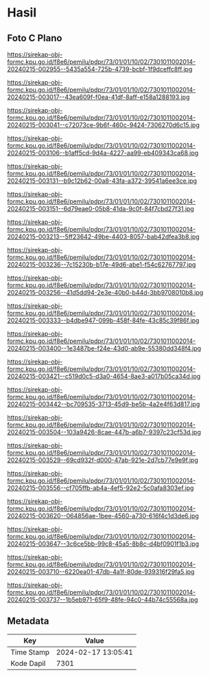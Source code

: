 # Hasil

## Foto C Plano

https://sirekap-obj-formc.kpu.go.id/f8e6/pemilu/pdpr/73/01/01/10/02/7301011002014-20240215-002955--5435a554-725b-4739-bcbf-1f9dceffc8ff.jpg

https://sirekap-obj-formc.kpu.go.id/f8e6/pemilu/pdpr/73/01/01/10/02/7301011002014-20240215-003017--43ea609f-f0ea-41df-8aff-e158a1288193.jpg

https://sirekap-obj-formc.kpu.go.id/f8e6/pemilu/pdpr/73/01/01/10/02/7301011002014-20240215-003041--c72073ce-9b6f-460c-9424-7306270d6c15.jpg

https://sirekap-obj-formc.kpu.go.id/f8e6/pemilu/pdpr/73/01/01/10/02/7301011002014-20240215-003106--b1aff5cd-9d4a-4227-aa99-eb409343ca68.jpg

https://sirekap-obj-formc.kpu.go.id/f8e6/pemilu/pdpr/73/01/01/10/02/7301011002014-20240215-003131--b9c12b62-00a8-43fa-a372-39541a6ee3ce.jpg

https://sirekap-obj-formc.kpu.go.id/f8e6/pemilu/pdpr/73/01/01/10/02/7301011002014-20240215-003151--6d79eae0-05b8-41da-9c0f-84f7cbd27f31.jpg

https://sirekap-obj-formc.kpu.go.id/f8e6/pemilu/pdpr/73/01/01/10/02/7301011002014-20240215-003213--5ff23642-49be-4403-8057-bab42dfea3b8.jpg

https://sirekap-obj-formc.kpu.go.id/f8e6/pemilu/pdpr/73/01/01/10/02/7301011002014-20240215-003236--7c15230b-b17e-49d6-abe1-f54c62767797.jpg

https://sirekap-obj-formc.kpu.go.id/f8e6/pemilu/pdpr/73/01/01/10/02/7301011002014-20240215-003256--41d5dd94-2e3e-40b0-b44d-3bb9708010b8.jpg

https://sirekap-obj-formc.kpu.go.id/f8e6/pemilu/pdpr/73/01/01/10/02/7301011002014-20240215-003333--b4dbe947-099b-458f-84fe-43c85c39f86f.jpg

https://sirekap-obj-formc.kpu.go.id/f8e6/pemilu/pdpr/73/01/01/10/02/7301011002014-20240215-003400--1e3487be-f24e-43d0-ab9e-55380dd348f4.jpg

https://sirekap-obj-formc.kpu.go.id/f8e6/pemilu/pdpr/73/01/01/10/02/7301011002014-20240215-003421--c519d0c5-d3a0-4654-8ae3-a017b05ca34d.jpg

https://sirekap-obj-formc.kpu.go.id/f8e6/pemilu/pdpr/73/01/01/10/02/7301011002014-20240215-003442--bc709535-3713-45d9-be5b-4a2e4f63d817.jpg

https://sirekap-obj-formc.kpu.go.id/f8e6/pemilu/pdpr/73/01/01/10/02/7301011002014-20240215-003504--103a9426-8cae-447b-a6b7-9397c23cf53d.jpg

https://sirekap-obj-formc.kpu.go.id/f8e6/pemilu/pdpr/73/01/01/10/02/7301011002014-20240215-003529--69cd932f-d000-47ab-921e-2d7cb77e9e9f.jpg

https://sirekap-obj-formc.kpu.go.id/f8e6/pemilu/pdpr/73/01/01/10/02/7301011002014-20240215-003556--cf705ffb-ab4a-4ef5-92e2-5c0afa8303ef.jpg

https://sirekap-obj-formc.kpu.go.id/f8e6/pemilu/pdpr/73/01/01/10/02/7301011002014-20240215-003620--064856ae-1bee-4560-a730-616f4c1d3de6.jpg

https://sirekap-obj-formc.kpu.go.id/f8e6/pemilu/pdpr/73/01/01/10/02/7301011002014-20240215-003647--3c6ce5bb-99c8-45a5-8b8c-d4bf0901f1b3.jpg

https://sirekap-obj-formc.kpu.go.id/f8e6/pemilu/pdpr/73/01/01/10/02/7301011002014-20240215-003710--6220ea01-47db-4a1f-80de-939316f29fa5.jpg

https://sirekap-obj-formc.kpu.go.id/f8e6/pemilu/pdpr/73/01/01/10/02/7301011002014-20240215-003737--1b5eb971-65f9-48fe-94c0-44b74c55568a.jpg


## Metadata

| Key        | Value               |
| ---------- | ------------------- |
| Time Stamp | 2024-02-17 13:05:41 |
| Kode Dapil | 7301                |



